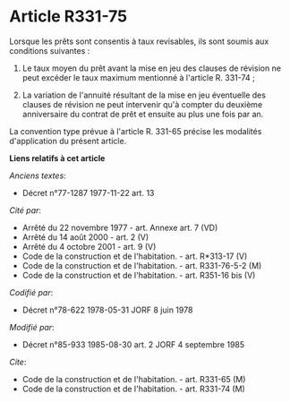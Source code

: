 # Article R331-75

Lorsque les prêts sont consentis à taux revisables, ils sont soumis aux conditions suivantes :

1. Le taux moyen du prêt avant la mise en jeu des clauses de révision ne peut excéder le taux maximum mentionné à l'article
R. 331-74 ;

2. La variation de l'annuité résultant de la mise en jeu éventuelle des clauses de révision ne peut intervenir qu'à compter
du deuxième anniversaire du contrat de prêt et ensuite au plus une fois par an.

La convention type prévue à l'article R. 331-65 précise les modalités d'application du présent article.

**Liens relatifs à cet article**

_Anciens textes_:

  - Décret n°77-1287 1977-11-22 art. 13

_Cité par_:

  - Arrêté du 22 novembre 1977 - art. Annexe art. 7 (VD)
  - Arrêté du 14 août 2000 - art. 2 (V)
  - Arrêté du 4 octobre 2001 - art. 9 (V)
  - Code de la construction et de l'habitation. - art. R*313-17 (V)
  - Code de la construction et de l'habitation. - art. R331-76-5-2 (M)
  - Code de la construction et de l'habitation. - art. R351-16 bis (V)

_Codifié par_:

  - Décret n°78-622 1978-05-31 JORF 8 juin 1978

_Modifié par_:

  - Décret n°85-933 1985-08-30 art. 2 JORF 4 septembre 1985

_Cite_:

  - Code de la construction et de l'habitation. - art. R331-65 (M)
  - Code de la construction et de l'habitation. - art. R331-74 (M)
